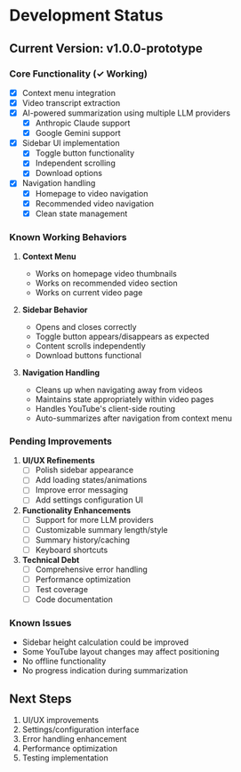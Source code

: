 # Development Status

## Current Version: v1.0.0-prototype

### Core Functionality (✓ Working)
- [x] Context menu integration
- [x] Video transcript extraction
- [x] AI-powered summarization using multiple LLM providers
  - [x] Anthropic Claude support
  - [x] Google Gemini support
- [x] Sidebar UI implementation
  - [x] Toggle button functionality
  - [x] Independent scrolling
  - [x] Download options
- [x] Navigation handling
  - [x] Homepage to video navigation
  - [x] Recommended video navigation
  - [x] Clean state management

### Known Working Behaviors
1. **Context Menu**
   - Works on homepage video thumbnails
   - Works on recommended video section
   - Works on current video page

2. **Sidebar Behavior**
   - Opens and closes correctly
   - Toggle button appears/disappears as expected
   - Content scrolls independently
   - Download buttons functional

3. **Navigation Handling**
   - Cleans up when navigating away from videos
   - Maintains state appropriately within video pages
   - Handles YouTube's client-side routing
   - Auto-summarizes after navigation from context menu

### Pending Improvements
1. **UI/UX Refinements**
   - [ ] Polish sidebar appearance
   - [ ] Add loading states/animations
   - [ ] Improve error messaging
   - [ ] Add settings configuration UI

2. **Functionality Enhancements**
   - [ ] Support for more LLM providers
   - [ ] Customizable summary length/style
   - [ ] Summary history/caching
   - [ ] Keyboard shortcuts

3. **Technical Debt**
   - [ ] Comprehensive error handling
   - [ ] Performance optimization
   - [ ] Test coverage
   - [ ] Code documentation

### Known Issues
- Sidebar height calculation could be improved
- Some YouTube layout changes may affect positioning
- No offline functionality
- No progress indication during summarization

## Next Steps
1. UI/UX improvements
2. Settings/configuration interface
3. Error handling enhancement
4. Performance optimization
5. Testing implementation 